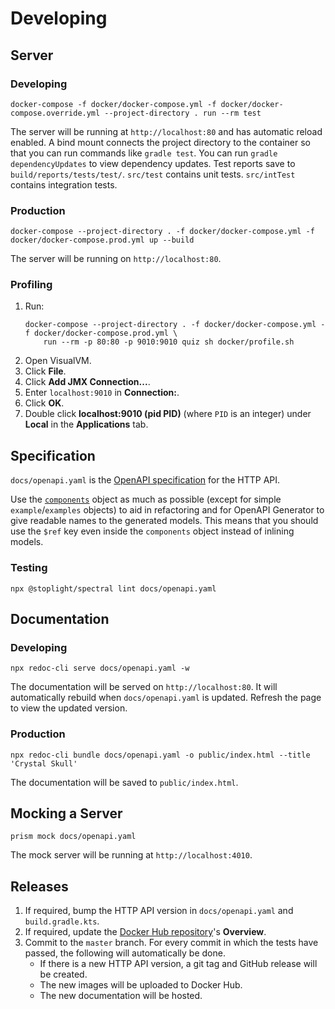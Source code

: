 # Developing

## Server

### Developing

```
docker-compose -f docker/docker-compose.yml -f docker/docker-compose.override.yml --project-directory . run --rm test
```

The server will be running at `http://localhost:80` and has automatic reload enabled. A bind mount connects the project directory to the container so that you can run commands like `gradle test`. You can run `gradle dependencyUpdates` to view dependency updates. Test reports save to `build/reports/tests/test/`. `src/test` contains unit tests. `src/intTest` contains integration tests.

### Production

```
docker-compose --project-directory . -f docker/docker-compose.yml -f docker/docker-compose.prod.yml up --build
```

The server will be running on `http://localhost:80`.

### Profiling

1. Run:
    ```
    docker-compose --project-directory . -f docker/docker-compose.yml -f docker/docker-compose.prod.yml \
        run --rm -p 80:80 -p 9010:9010 quiz sh docker/profile.sh
    ```
1. Open VisualVM.
1. Click **File**.
1. Click **Add JMX Connection...**.
1. Enter `localhost:9010` in **Connection:**.
1. Click **OK**.
1. Double click **localhost:9010 (pid PID)** (where `PID` is an integer) under **Local** in the **Applications** tab.

## Specification

`docs/openapi.yaml` is the [OpenAPI specification](https://swagger.io/specification/) for the HTTP API. 

Use the [`components`](https://swagger.io/specification/#componentsObject) object as much as possible (except for simple `example`/`examples` objects) to aid in refactoring and for OpenAPI Generator to give readable names to the generated models. This means that you should use the `$ref` key even inside the `components` object instead of inlining models.

### Testing

```
npx @stoplight/spectral lint docs/openapi.yaml
```

## Documentation

### Developing

```
npx redoc-cli serve docs/openapi.yaml -w
```

The documentation will be served on `http://localhost:80`. It will automatically rebuild when `docs/openapi.yaml` is updated. Refresh the page to view the updated version.

### Production

```
npx redoc-cli bundle docs/openapi.yaml -o public/index.html --title 'Crystal Skull'
```

The documentation will be saved to `public/index.html`.

## Mocking a Server

`prism mock docs/openapi.yaml`

The mock server will be running at `http://localhost:4010`.

## Releases

1. If required, bump the HTTP API version in `docs/openapi.yaml` and `build.gradle.kts`.
1. If required, update the [Docker Hub repository](https://hub.docker.com/r/neelkamath/crystal-skull)'s **Overview**.
1. Commit to the `master` branch. For every commit in which the tests have passed, the following will automatically be done.
    - If there is a new HTTP API version, a git tag and GitHub release will be created.
    - The new images will be uploaded to Docker Hub.
    - The new documentation will be hosted.